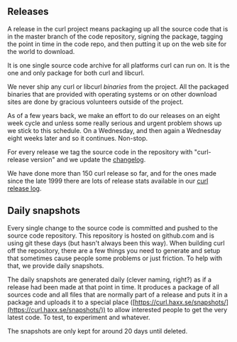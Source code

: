 ## Releases

A release in the curl project means packaging up all the source code that is
in the master branch of the code repository, signing the package, tagging the
point in time in the code repo, and then putting it up on the web site for the
world to download.

It is one single source code archive for all platforms curl can run on. It is
the one and only package for both curl and libcurl.

We never ship any curl or libcurl _binaries_ from the project. All the
packaged binaries that are provided with operating systems or on other
download sites are done by gracious volunteers outside of the project.

As of a few years back, we make an effort to do our releases on an eight week
cycle and unless some really serious and urgent problem shows up we stick to
this schedule. On a Wednesday, and then again a Wednesday eight weeks later
and so it continues. Non-stop.

For every release we tag the source code in the repository with "curl-release
version" and we update the [changelog](https://curl.haxx.se/changes.html).

We have done more than 150 curl release so far, and for the ones made since
the late 1999 there are lots of release stats available in our [curl release
log](https://curl.haxx.se/docs/releases.html).

## Daily snapshots

Every single change to the source code is committed and pushed to the source
code repository. This repository is hosted on github.com and is using git
these days (but hasn't always been this way). When building curl off the
repository, there are a few things you need to generate and setup that
sometimes cause people some problems or just friction. To help with that, we
provide daily snapshots.

The daily snapshots are generated daily (clever naming, right?) as if a
release had been made at that point in time. It produces a package of all
sources code and all files that are normally part of a release and puts it in
a package and uploads it to a special place
([https://curl.haxx.se/snapshots/](https://curl.haxx.se/snapshots/)) to allow
interested people to get the very latest code. To test, to experiment and
whatever.

The snapshots are only kept for around 20 days until deleted.

